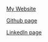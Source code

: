 [My Website](https://mertkaya.me)

[Github page](https://github.com/mertkaya13/)

[LinkedIn page](www.linkedin.com/in/mertkayaturkey)
